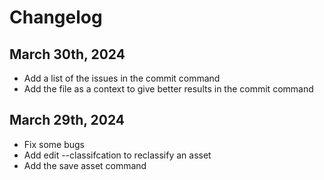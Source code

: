 # Changelog
## March 30th, 2024

- Add a list of the issues in the commit command
- Add the file as a context to give better results in the commit command

## March 29th, 2024

- Fix some bugs
- Add edit --classifcation  to reclassify an asset
- Add the save asset command
